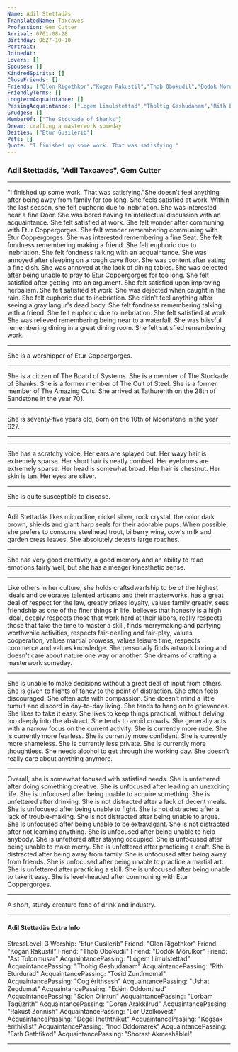 ```yaml
---
Name: Adil Stettadäs
TranslatedName: Taxcaves
Profession: Gem Cutter    
Arrival: 0701-08-28
Birthday: 0627-10-10
Portrait:
JoinedAt: 
Lovers: []
Spouses: []
KindredSpirits: []
CloseFriends: []
Friends: ["Olon Rigòthkor","Kogan Rakustil","Thob Obokudil","Dodók Mörulkor","Ast Tulonmusar"]
FriendlyTerms: []
LongtermAcquaintance: []
PassingAcquaintance: ["Logem Limulstettad","Tholtig Geshudanam","Rith Eturdurad","Tosid Zuntîrnomal","Cog èrithsesh","Ushat Zegdumat","Edëm Oddomthad","Solon Olintun","Lorbam Tagùzrith","Doren Arakkilrud","Rakust Zonnish","Lòr Uzolkovest","Degël Ineththîkut","Kogsak èrithiklist","Inod Oddomarek","Fath Gethfikod","Shorast Akmeshåblel"]
Grudges: []
MemberOf: ["The Stockade of Shanks"]
Dream: crafting a masterwork someday
Deities: ["Etur Gusilerib"]
Pets: []
Quote: "I finished up some work. That was satisfying."
---
```


### Adil Stettadäs, "Adil Taxcaves", Gem Cutter 
 
***

"I finished up some work. That was satisfying."She doesn't feel anything after being away from family for too long. She feels satisfied at work. Within the last season, she felt euphoric due to inebriation. She was interested near a fine Door. She was bored having an intellectual discussion with an acquaintance. She felt satisfied at work. She felt wonder after communing with Etur Coppergorges. She felt wonder remembering communing with Etur Coppergorges. She was interested remembering a fine Seat. She felt fondness remembering making a friend. She felt euphoric due to inebriation. She felt fondness talking with an acquaintance. She was annoyed after sleeping on a rough cave floor. She was content after eating a fine dish. She was annoyed at the lack of dining tables. She was dejected after being unable to pray to Etur Coppergorges for too long. She felt satisfied after getting into an argument. She felt satisfied upon improving herbalism. She felt satisfied at work. She was dejected when caught in the rain. She felt euphoric due to inebriation. She didn't feel anything after seeing a gray langur's dead body. She felt fondness remembering talking with a friend. She felt euphoric due to inebriation. She felt satisfied at work. She was relieved remembering being near to a waterfall. She was blissful remembering dining in a great dining room. She felt satisfied remembering work. 
***

She is a worshipper of Etur Coppergorges. 
***

She is a citizen of The Board of Systems. She is a member of The Stockade of Shanks. She is a former member of The Cult of Steel. She is a former member of The Amazing Cuts. She arrived at Tathurèrith on the 28th of Sandstone in the year 701. 
***

She is seventy-five years old, born on the 10th of Moonstone in the year 627. 
***


***

She has a scratchy voice. Her ears are splayed out. Her wavy hair is extremely sparse. Her short hair is neatly combed. Her eyebrows are extremely sparse. Her head is somewhat broad. Her hair is chestnut. Her skin is tan. Her eyes are silver. 
***

She is quite susceptible to disease. 
***

Adil Stettadäs likes microcline, nickel silver, rock crystal, the color dark brown, shields and giant harp seals for their adorable pups. When possible, she prefers to consume steelhead trout, bilberry wine, cow's milk and garden cress leaves. She absolutely detests large roaches. 
***

She has very good creativity, a good memory and an ability to read emotions fairly well, but she has a meager kinesthetic sense. 
***

Like others in her culture, she holds craftsdwarfship to be of the highest ideals and celebrates talented artisans and their masterworks, has a great deal of respect for the law, greatly prizes loyalty, values family greatly, sees friendship as one of the finer things in life, believes that honesty is a high ideal, deeply respects those that work hard at their labors, really respects those that take the time to master a skill, finds merrymaking and partying worthwhile activities, respects fair-dealing and fair-play, values cooperation, values martial prowess, values leisure time, respects commerce and values knowledge. She personally finds artwork boring and doesn't care about nature one way or another. She dreams of crafting a masterwork someday. 
***

She is unable to make decisions without a great deal of input from others. She is given to flights of fancy to the point of distraction. She often feels discouraged. She often acts with compassion. She doesn't mind a little tumult and discord in day-to-day living. She tends to hang on to grievances. She likes to take it easy. She likes to keep things practical, without delving too deeply into the abstract. She tends to avoid crowds. She generally acts with a narrow focus on the current activity. She is currently more rude. She is currently more fearless. She is currently more confident. She is currently more shameless. She is currently less private. She is currently more thoughtless. She needs alcohol to get through the working day. She doesn't really care about anything anymore. 
***

Overall, she is somewhat focused with satisfied needs. She is unfettered after doing something creative. She is unfocused after leading an unexciting life. She is unfocused after being unable to acquire something. She is unfettered after drinking. She is not distracted after a lack of decent meals. She is unfocused after being unable to fight. She is not distracted after a lack of trouble-making. She is not distracted after being unable to argue. She is unfocused after being unable to be extravagant. She is not distracted after not learning anything. She is unfocused after being unable to help anybody. She is unfettered after staying occupied. She is unfocused after being unable to make merry. She is unfettered after practicing a craft. She is distracted after being away from family. She is unfocused after being away from friends. She is unfocused after being unable to practice a martial art. She is unfettered after practicing a skill. She is unfocused after being unable to take it easy. She is level-headed after communing with Etur Coppergorges. 
***

A short, sturdy creature fond of drink and industry. 
***

#### Adil Stettadäs Extra Info

StressLevel: 3
Worship: "Etur Gusilerib"
Friend: "Olon Rigòthkor"
Friend: "Kogan Rakustil"
Friend: "Thob Obokudil"
Friend: "Dodók Mörulkor"
Friend: "Ast Tulonmusar"
AcquaintancePassing: "Logem Limulstettad"
AcquaintancePassing: "Tholtig Geshudanam"
AcquaintancePassing: "Rith Eturdurad"
AcquaintancePassing: "Tosid Zuntîrnomal"
AcquaintancePassing: "Cog èrithsesh"
AcquaintancePassing: "Ushat Zegdumat"
AcquaintancePassing: "Edëm Oddomthad"
AcquaintancePassing: "Solon Olintun"
AcquaintancePassing: "Lorbam Tagùzrith"
AcquaintancePassing: "Doren Arakkilrud"
AcquaintancePassing: "Rakust Zonnish"
AcquaintancePassing: "Lòr Uzolkovest"
AcquaintancePassing: "Degël Ineththîkut"
AcquaintancePassing: "Kogsak èrithiklist"
AcquaintancePassing: "Inod Oddomarek"
AcquaintancePassing: "Fath Gethfikod"
AcquaintancePassing: "Shorast Akmeshåblel"

***
